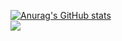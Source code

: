 
[![Anurag's GitHub stats](https://github-readme-stats.vercel.app/api?username=shlim2210)](https://github.com/shlim2210/github-readme-stats)
</br>
<a href="https://github.com/shlim2210"><img src="https://hits.seeyoufarm.com/api/count/incr/badge.svg?url=https%3A%2F%2Fgithub.com%2Fshlim2210&count_bg=%23000000&title_bg=%23000000&icon=github.svg&icon_color=%23E7E7E7&title=GitHub&edge_flat=false)"/></a>
